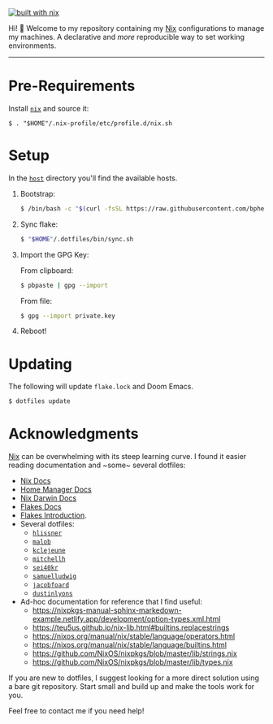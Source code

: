 [![built with nix](https://builtwithnix.org/badge.svg)](https://builtwithnix.org)

Hi! 👋 Welcome to my repository containing my [Nix](https://nixos.org/) configurations to manage my machines. A declarative and _more_ reproducible way to set working environments.

----

# Pre-Requirements

Install [`nix`](https://nixos.org/manual/nix/stable/installation/installing-binary.html) and source it:
   ```shell
   $ . "$HOME"/.nix-profile/etc/profile.d/nix.sh
   ```

# Setup

In the [`host`](https://github.com/bphenriques/dotfiles/tree/master/host) directory you'll find the available hosts.

1. Bootstrap:
   ```sh
   $ /bin/bash -c "$(curl -fsSL https://raw.githubusercontent.com/bphenriques/dotfiles/master/bin/bootstrap.sh)"
   ```

2. Sync flake:
   ```sh
   $ "$HOME"/.dotfiles/bin/sync.sh
   ```

3. Import the GPG Key:
   
   From clipboard:
   ```sh
   $ pbpaste | gpg --import
   ```

   From file:
   ```sh
   $ gpg --import private.key
   ```
   
4. Reboot!

# Updating

The following will update `flake.lock` and Doom Emacs.
```sh
$ dotfiles update
```

# Acknowledgments

[Nix](https://nixos.org/) can be overwhelming with its steep learning curve. I found it easier reading documentation and ~some~ several dotfiles:
- [Nix Docs](https://nixos.org/guides/nix-pills/)
- [Home Manager Docs](https://nix-community.github.io/home-manager)
- [Nix Darwin Docs](https://daiderd.com/nix-darwin/manual/index.html)
- [Flakes Docs](https://nixos.wiki/wiki/Flakes)
- [Flakes Introduction](https://www.tweag.io/blog/2020-05-25-flakes/).
- Several dotfiles:
    - [`hlissner`](https://github.com/hlissner/dotfiles)
    - [`malob`](https://github.com/malob/nixpkgs)
    - [`kclejeune`](https://github.com/kclejeune/system)
    - [`mitchellh`](https://github.com/mitchellh/nixos-config)
    - [`sei40kr`](https://github.com/sei40kr/dotfiles)
    - [`samuelludwig`](https://github.com/samuelludwig/nixrc)
    - [`jacobfoard`](https://github.com/jacobfoard/dotfiles)
    - [`dustinlyons`](https://github.com/dustinlyons/nixos-config)
- Ad-hoc documentation for reference that I find useful:
  - https://nixpkgs-manual-sphinx-markedown-example.netlify.app/development/option-types.xml.html
  - https://teu5us.github.io/nix-lib.html#builtins.replacestrings
  - https://nixos.org/manual/nix/stable/language/operators.html
  - https://nixos.org/manual/nix/stable/language/builtins.html
  - https://github.com/NixOS/nixpkgs/blob/master/lib/strings.nix
  - https://github.com/NixOS/nixpkgs/blob/master/lib/types.nix

If you are new to dotfiles, I suggest looking for a more direct solution using a bare git repository. Start small and build up and make the tools work for you.

Feel free to contact me if you need help!

